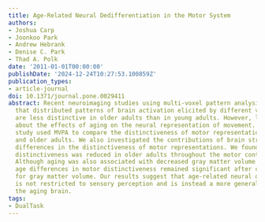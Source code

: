 ```yaml
---
title: Age-Related Neural Dedifferentiation in the Motor System
authors:
- Joshua Carp
- Joonkoo Park
- Andrew Hebrank
- Denise C. Park
- Thad A. Polk
date: '2011-01-01T00:00:00'
publishDate: '2024-12-24T10:27:53.100859Z'
publication_types:
- article-journal
doi: 10.1371/journal.pone.0029411
abstract: Recent neuroimaging studies using multi-voxel pattern analysis (MVPA) show
  that distributed patterns of brain activation elicited by different visual stimuli
  are less distinctive in older adults than in young adults. However, less is known
  about the effects of aging on the neural representation of movement. The present
  study used MVPA to compare the distinctiveness of motor representations in young
  and older adults. We also investigated the contributions of brain structure to age
  differences in the distinctiveness of motor representations. We found that neural
  distinctiveness was reduced in older adults throughout the motor control network.
  Although aging was also associated with decreased gray matter volume in these regions,
  age differences in motor distinctiveness remained significant after controlling
  for gray matter volume. Our results suggest that age-related neural dedifferentiation
  is not restricted to sensory perception and is instead a more general feature of
  the aging brain.
tags:
- DualTask
---
```


